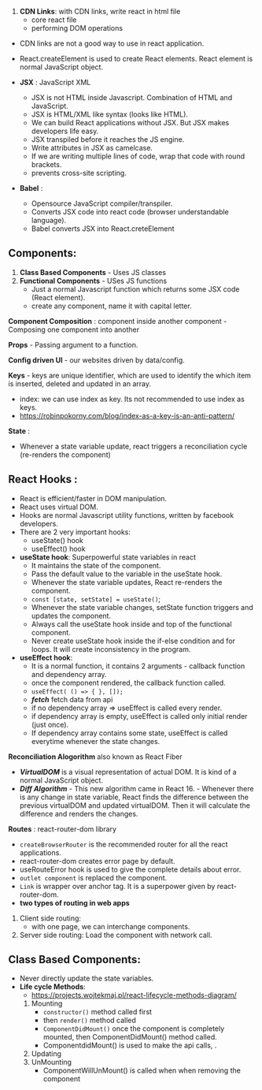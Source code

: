 1. **CDN Links**: with CDN links, write react in html file
   - core react file
    <script crossorigin src="https://unpkg.com/react@18/umd/react.development.js"></script>
   - performing DOM operations
    <script crossorigin src="https://unpkg.com/react-dom@18/umd/react-dom.development.js"></script>

- CDN links are not a good way to use in react application.
- React.createElement is used to create React elements. React element is normal JavaScript object.

- **JSX** : JavaScript XML
    - JSX is not HTML inside Javascript. Combination of HTML and JavaScript.
    - JSX is HTML/XML like syntax (looks like HTML).
    - We can build React applications without JSX. But JSX makes developers life easy.
    - JSX transpiled before it reaches the JS engine.
    - Write attributes in JSX as camelcase.
    - If we are writing multiple lines of code, wrap that code with round brackets.
    - prevents cross-site scripting.

- **Babel** :
    - Opensource JavaScript compiler/transpiler.
    - Converts JSX code into react code (browser understandable language).
    - Babel converts JSX into React.creteElement

## Components:
1. **Class Based Components** - Uses JS classes
2. **Functional Components** - USes JS functions
    - Just a normal Javascript function which returns some JSX code (React element).
    - create any component, name it with capital letter.

**Component Composition** : component inside another component
    - Composing one component into another

**Props** - Passing argument to a function.

**Config driven UI** - our websites driven by data/config.

**Keys** - keys are unique identifier, which are used to identify the which item is inserted, deleted and updated in an array.
- index: we can use index as key. Its not recommended to use index as keys.
- https://robinpokorny.com/blog/index-as-a-key-is-an-anti-pattern/

**State** : 
 - Whenever a state variable update, react triggers a reconciliation cycle (re-renders the component)

## React Hooks :
- React is efficient/faster in DOM manipulation.
- React uses virtual DOM.
- Hooks are normal Javascript utility functions, written by facebook developers.
- There are 2 very important hooks:
    - useState() hook
    - useEffect() hook
- **useState hook**: Superpowerful state variables in react
    - It maintains the state of the component.
    - Pass the default value to the variable in the useState hook.
    - Whenever the state variable updates, React re-renders the component.
    - `const [state, setState] = useState()`;
    - Whenever the state variable changes, setState function triggers and updates the component.
    - Always call the useState hook inside and top of the functional component.
    - Never create useState hook inside the if-else condition and for loops. It will create inconsistency in the program.
- **useEffect hook**:
    - It is a normal function, it contains 2 arguments - callback function and dependency array.
    - once the component rendered, the callback function called.
    - `useEffect( () => { }, []);`
    - ***fetch*** fetch data from api
    - if no dependency array => useEffect is called every render.
    - if dependency array is empty, useEffect is called only initial render (just once).
    - If dependency array contains some state, useEffect is called everytime whenever the state changes.

**Reconciliation Alogorithm** also known as React Fiber
   - ***VirtualDOM*** is a visual representation of actual DOM. It is kind of a normal JavaScript object.
   - ***Diff Algorithm*** 
    - This new algorithm came in React 16.
    - Whenever there is any change in state variable, React finds the difference between the previous virtualDOM and updated virtualDOM. Then it will calculate the difference and renders the changes.

**Routes** : react-router-dom library
- `createBrowserRouter` is the recommended router for all the react applications.
- react-router-dom creates error page by default.
- useRouteError hook is used to give the complete details about error.
- `outlet component` is replaced the component.
- `Link` is wrapper over anchor tag. It is a superpower given by react-router-dom.
- **two types of routing in web apps**
1. Client side routing: 
    - with one page, we can interchange components.
2. Server side routing: Load the component with network call.

## Class Based Components:
 - Never directly update the state variables.
- **Life cycle Methods**:
   -  https://projects.wojtekmaj.pl/react-lifecycle-methods-diagram/
    1. Mounting
        - `constructor()` method called first
        - then `render()` method called
        - `ComponentDidMount()` once the component is completely mounted, then ComponentDidMount() method called.
        - ComponentdidMount() is used to make the api calls, .
    2. Updating
    3. UnMounting
        - ComponentWillUnMount() is called when when removing the component